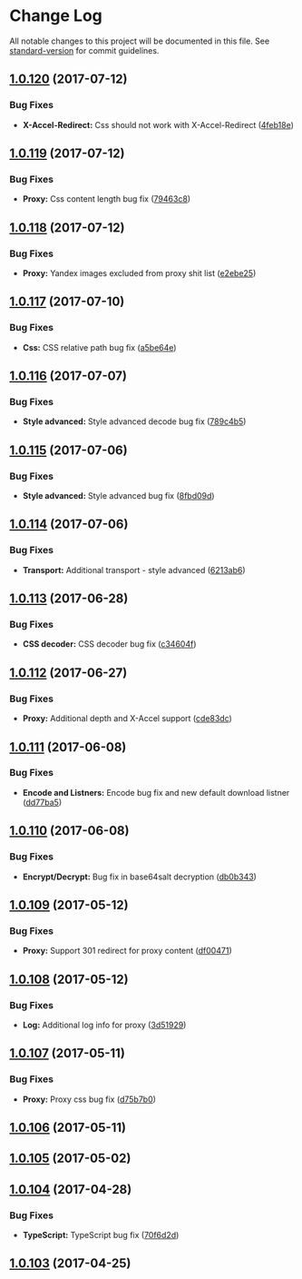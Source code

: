 # Change Log

All notable changes to this project will be documented in this file. See [standard-version](https://github.com/conventional-changelog/standard-version) for commit guidelines.

<a name="1.0.120"></a>
## [1.0.120](https://github.com/CrazySquirrel/UniqueTransport/compare/v1.0.119...v1.0.120) (2017-07-12)


### Bug Fixes

* **X-Accel-Redirect:** Css should not work with X-Accel-Redirect ([4feb18e](https://github.com/CrazySquirrel/UniqueTransport/commit/4feb18e))



<a name="1.0.119"></a>
## [1.0.119](https://github.com/CrazySquirrel/UniqueTransport/compare/v1.0.118...v1.0.119) (2017-07-12)


### Bug Fixes

* **Proxy:** Css content length bug fix ([79463c8](https://github.com/CrazySquirrel/UniqueTransport/commit/79463c8))



<a name="1.0.118"></a>
## [1.0.118](https://github.com/CrazySquirrel/UniqueTransport/compare/v1.0.117...v1.0.118) (2017-07-12)


### Bug Fixes

* **Proxy:** Yandex images excluded from proxy shit list ([e2ebe25](https://github.com/CrazySquirrel/UniqueTransport/commit/e2ebe25))



<a name="1.0.117"></a>
## [1.0.117](https://github.com/CrazySquirrel/UniqueTransport/compare/v1.0.116...v1.0.117) (2017-07-10)


### Bug Fixes

* **Css:** CSS relative path bug fix ([a5be64e](https://github.com/CrazySquirrel/UniqueTransport/commit/a5be64e))



<a name="1.0.116"></a>
## [1.0.116](https://github.com/CrazySquirrel/UniqueTransport/compare/v1.0.115...v1.0.116) (2017-07-07)


### Bug Fixes

* **Style advanced:** Style advanced decode bug fix ([789c4b5](https://github.com/CrazySquirrel/UniqueTransport/commit/789c4b5))



<a name="1.0.115"></a>
## [1.0.115](https://github.com/CrazySquirrel/UniqueTransport/compare/v1.0.114...v1.0.115) (2017-07-06)


### Bug Fixes

* **Style advanced:** Style advanced bug fix ([8fbd09d](https://github.com/CrazySquirrel/UniqueTransport/commit/8fbd09d))



<a name="1.0.114"></a>
## [1.0.114](https://github.com/CrazySquirrel/UniqueTransport/compare/v1.0.113...v1.0.114) (2017-07-06)


### Bug Fixes

* **Transport:** Additional transport - style advanced ([6213ab6](https://github.com/CrazySquirrel/UniqueTransport/commit/6213ab6))



<a name="1.0.113"></a>
## [1.0.113](https://github.com/CrazySquirrel/UniqueTransport/compare/v1.0.112...v1.0.113) (2017-06-28)


### Bug Fixes

* **CSS decoder:** CSS decoder bug fix ([c34604f](https://github.com/CrazySquirrel/UniqueTransport/commit/c34604f))



<a name="1.0.112"></a>
## [1.0.112](https://github.com/CrazySquirrel/UniqueTransport/compare/v1.0.111...v1.0.112) (2017-06-27)


### Bug Fixes

* **Proxy:** Additional depth and X-Accel support ([cde83dc](https://github.com/CrazySquirrel/UniqueTransport/commit/cde83dc))



<a name="1.0.111"></a>
## [1.0.111](https://github.com/CrazySquirrel/UniqueTransport/compare/v1.0.110...v1.0.111) (2017-06-08)


### Bug Fixes

* **Encode and Listners:** Encode bug fix and new default download listner ([dd77ba5](https://github.com/CrazySquirrel/UniqueTransport/commit/dd77ba5))



<a name="1.0.110"></a>
## [1.0.110](https://github.com/CrazySquirrel/UniqueTransport/compare/v1.0.109...v1.0.110) (2017-06-08)


### Bug Fixes

* **Encrypt/Decrypt:** Bug fix in base64salt decryption ([db0b343](https://github.com/CrazySquirrel/UniqueTransport/commit/db0b343))



<a name="1.0.109"></a>
## [1.0.109](https://github.com/CrazySquirrel/UniqueTransport/compare/v1.0.108...v1.0.109) (2017-05-12)


### Bug Fixes

* **Proxy:** Support 301 redirect for proxy content ([df00471](https://github.com/CrazySquirrel/UniqueTransport/commit/df00471))



<a name="1.0.108"></a>
## [1.0.108](https://github.com/CrazySquirrel/UniqueTransport/compare/v1.0.107...v1.0.108) (2017-05-12)


### Bug Fixes

* **Log:** Additional log info for proxy ([3d51929](https://github.com/CrazySquirrel/UniqueTransport/commit/3d51929))



<a name="1.0.107"></a>
## [1.0.107](https://github.com/CrazySquirrel/UniqueTransport/compare/v1.0.106...v1.0.107) (2017-05-11)


### Bug Fixes

* **Proxy:** Proxy css bug fix ([d75b7b0](https://github.com/CrazySquirrel/UniqueTransport/commit/d75b7b0))



<a name="1.0.106"></a>
## [1.0.106](https://github.com/CrazySquirrel/UniqueTransport/compare/v1.0.105...v1.0.106) (2017-05-11)



<a name="1.0.105"></a>
## [1.0.105](https://github.com/CrazySquirrel/UniqueTransport/compare/v1.0.104...v1.0.105) (2017-05-02)



<a name="1.0.104"></a>
## [1.0.104](https://github.com/CrazySquirrel/UniqueTransport/compare/v1.0.103...v1.0.104) (2017-04-28)


### Bug Fixes

* **TypeScript:** TypeScript bug fix ([70f6d2d](https://github.com/CrazySquirrel/UniqueTransport/commit/70f6d2d))



<a name="1.0.103"></a>
## [1.0.103](https://github.com/CrazySquirrel/UniqueTransport/compare/v1.0.102...v1.0.103) (2017-04-25)
